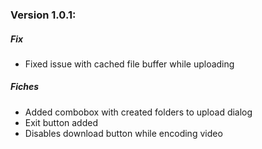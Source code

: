 ### Version 1.0.1:  
##### Fix
- Fixed issue with cached file buffer while uploading
##### Fiches
- Added combobox with created folders to upload dialog
- Exit button added
- Disables download button while encoding video